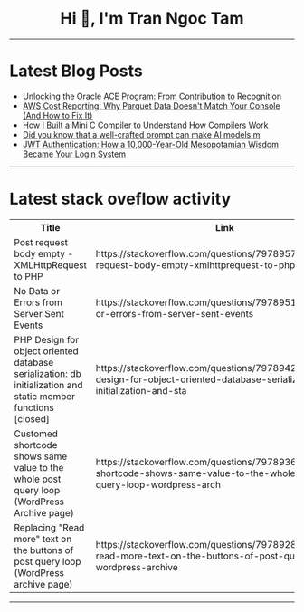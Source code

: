 <h1 align="center">Hi 👋, I'm Tran Ngoc Tam</h1>

---

# Latest Blog Posts 
<!-- BLOG-POST-LIST:START -->
- [Unlocking the Oracle ACE Program: From Contribution to Recognition](https://dev.to/demasy/unlocking-the-oracle-ace-program-from-contribution-to-recognition-4731)
- [AWS Cost Reporting: Why Parquet Data Doesn&#39;t Match Your Console &lpar;And How to Fix It&rpar;](https://dev.to/gurudev_prasadteketi/aws-cost-reporting-why-parquet-data-doesnt-match-your-console-and-how-to-fix-it-5dlh)
- [How I Built a Mini C Compiler to Understand How Compilers Work](https://dev.to/ironrinox/how-i-built-a-mini-c-compiler-to-understand-how-compilers-work-1jb7)
- [Did you know that a well-crafted prompt can make AI models m](https://dev.to/drcarlosruizviquez/did-you-know-that-a-well-crafted-prompt-can-make-ai-models-m-4ecb)
- [JWT Authentication: How a 10,000-Year-Old Mesopotamian Wisdom Became Your Login System](https://dev.to/ariyaan/jwt-authentication-how-a-10000-year-old-mesopotamian-wisdom-became-your-login-system-3i4m)
<!-- BLOG-POST-LIST:END -->

---

# Latest stack oveflow activity
<table>
  <tr><th>Title</th><th>Link</th></tr>
  <!-- STACKOVERFLOW:START --><tr><td>Post request body empty - XMLHttpRequest to PHP</td><td>https://stackoverflow.com/questions/79789578/post-request-body-empty-xmlhttprequest-to-php</td></tr><tr><td>No Data or Errors from Server Sent Events</td><td>https://stackoverflow.com/questions/79789511/no-data-or-errors-from-server-sent-events</td></tr><tr><td>PHP Design for object oriented database serialization: db initialization and static member functions [closed]</td><td>https://stackoverflow.com/questions/79789426/php-design-for-object-oriented-database-serialization-db-initialization-and-sta</td></tr><tr><td>Customed shortcode shows same value to the whole post query loop &lpar;WordPress Archive page&rpar;</td><td>https://stackoverflow.com/questions/79789360/customed-shortcode-shows-same-value-to-the-whole-post-query-loop-wordpress-arch</td></tr><tr><td>Replacing &quot;Read more&quot; text on the buttons of post query loop &lpar;WordPress archive page&rpar;</td><td>https://stackoverflow.com/questions/79789289/replacing-read-more-text-on-the-buttons-of-post-query-loop-wordpress-archive</td></tr><!-- STACKOVERFLOW:END -->
</table>

---


